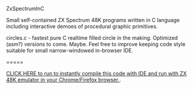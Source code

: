 ZxSpectrumInC

Small self-contained ZX Spectrum 48K programs written in C language
including interactive demoes of procedural graphic primitives.

circles.c - fastest pure C realtime filled circle in the making. Optimized (asm?) versions to come. Maybe.
Feel free to improve keeping code style suitable for small narrow-windowed in-browser IDE.

=====

[CLICK HERE to run to instantly compile this code with IDE and run with ZX 48K emulator in your Chrome/Firefox browser.](http://8bitworkshop.com/redir.html?platform=zx&githubURL=https%3A%2F%2Fgithub.com%2F1nd1g0%2FZxSpectrumInC&file=circles.c).
